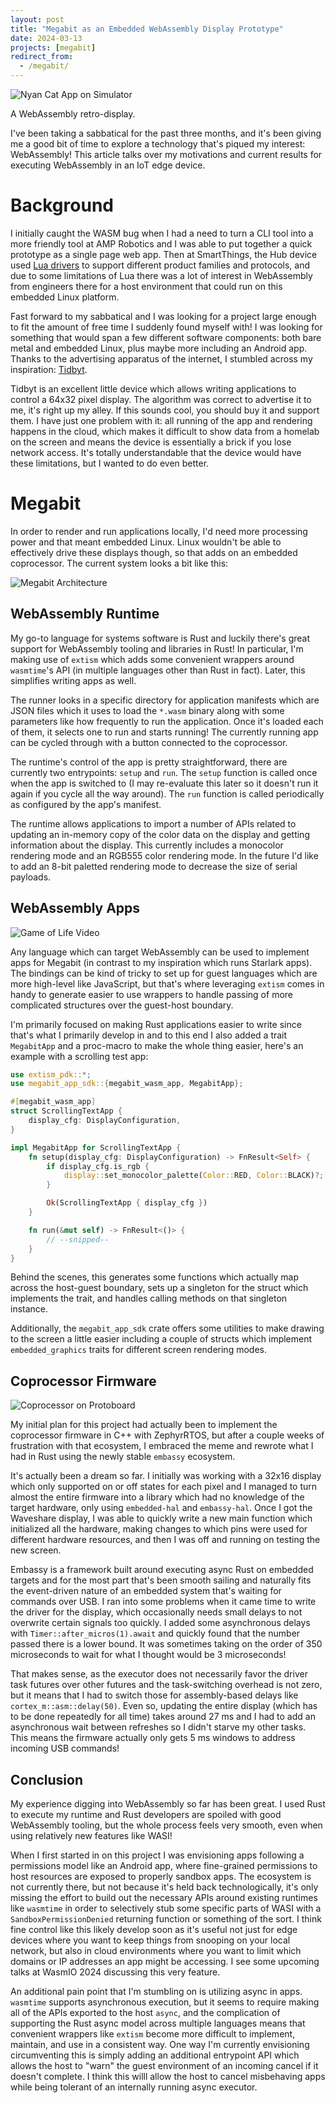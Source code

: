 ```yaml
---
layout: post
title: "Megabit as an Embedded WebAssembly Display Prototype"
date: 2024-03-13
projects: [megabit]
redirect_from:
  - /megabit/
---
```


![Nyan Cat App on Simulator](/assets/img/nyan-cat-sim.webp)

A WebAssembly retro-display.

I've been taking a sabbatical for the past three months, and it's been giving me a good bit of time to explore a technology that's piqued my interest: WebAssembly! This article talks over my motivations and current results for executing WebAssembly in an IoT edge device.

# Background

I initially caught the WASM bug when I had a need to turn a CLI tool into a more friendly tool at AMP Robotics and I was able to put together a quick prototype as a single page web app. Then at SmartThings, the Hub device used [Lua drivers](https://github.com/SmartThingsCommunity/SmartThingsEdgeDrivers) to support different product families and protocols, and due to some limitations of Lua there was a lot of interest in WebAssembly from engineers there for a host environment that could run on this embedded Linux platform.

Fast forward to my sabbatical and I was looking for a project large enough to fit the amount of free time I suddenly found myself with! I was looking for something that would span a few different software components: both bare metal and embedded Linux, plus maybe more including an Android app. Thanks to the advertising apparatus of the internet, I stumbled across my inspiration: [Tidbyt](https://tidbyt.com/).

Tidbyt is an excellent little device which allows writing applications to control a 64x32 pixel display. The algorithm was correct to advertise it to me, it's right up my alley. If this sounds cool, you should buy it and support them. I have just one problem with it: all running of the app and rendering happens in the cloud, which makes it difficult to show data from a homelab on the screen and means the device is essentially a brick if you lose network access. It's totally understandable that the device would have these limitations, but I wanted to do even better.

# Megabit
In order to render and run applications locally, I'd need more processing power and that meant embedded Linux. Linux wouldn't be able to effectively drive these displays though, so that adds on an embedded coprocessor. The current system looks a bit like this:

![Megabit Architecture](/assets/img/megabit-architecture.png)

## WebAssembly Runtime
My go-to language for systems software is Rust and luckily there's great support for WebAssembly tooling and libraries in Rust! In particular, I'm making use of `extism` which adds some convenient wrappers around `wasmtime`'s API (in multiple languages other than Rust in fact). Later, this simplifies writing apps as well.

The runner looks in a specific directory for application manifests which are JSON files which it uses to load the `*.wasm` binary along with some parameters like how frequently to run the application. Once it's loaded each of them, it selects one to run and starts running! The currently running app can be cycled through with a button connected to the coprocessor.

The runtime's control of the app is pretty straightforward, there are currently two entrypoints: `setup` and `run`. The `setup` function is called once when the app is switched to (I may re-evaluate this later so it doesn't run it again if you cycle all the way around). The `run` function is called periodically as configured by the app's manifest.

The runtime allows applications to import a number of APIs related to updating an in-memory copy of the color data on the display and getting information about the display. This currently includes a monocolor rendering mode and an RGB555 color rendering mode. In the future I'd like to add an 8-bit paletted rendering mode to decrease the size of serial payloads.

## WebAssembly Apps

![Game of Life Video](/assets/img/game-of-life.webp)

Any language which can target WebAssembly can be used to implement apps for Megabit (in contrast to my inspiration which runs Starlark apps). The bindings can be kind of tricky to set up for guest languages which are more high-level like JavaScript, but that's where leveraging `extism` comes in handy to generate easier to use wrappers to handle passing of more complicated structures over the guest-host boundary.

I'm primarily focused on making Rust applications easier to write since that's what I primarily develop in and to this end I also added a trait `MegabitApp` and a proc-macro to make the whole thing easier, here's an example with a scrolling test app:
```rust
use extism_pdk::*;
use megabit_app_sdk::{megabit_wasm_app, MegabitApp};

#[megabit_wasm_app]
struct ScrollingTextApp {
    display_cfg: DisplayConfiguration,
}

impl MegabitApp for ScrollingTextApp {
    fn setup(display_cfg: DisplayConfiguration) -> FnResult<Self> {
        if display_cfg.is_rgb {
            display::set_monocolor_palette(Color::RED, Color::BLACK)?;
        }

        Ok(ScrollingTextApp { display_cfg })
    }

    fn run(&mut self) -> FnResult<()> {
	    // --snipped--
    }
}
```

Behind the scenes, this generates some functions which actually map across the host-guest boundary, sets up a singleton for the struct which implements the trait, and handles calling methods on that singleton instance.

Additionally, the `megabit_app_sdk` crate offers some utilities to make drawing to the screen a little easier including a couple of structs which implement `embedded_graphics` traits for different screen rendering modes.

## Coprocessor Firmware

![Coprocessor on Protoboard](/assets/img/hardware-pic.jpg)

My initial plan for this project had actually been to implement the coprocessor firmware in C++ with ZephyrRTOS, but after a couple weeks of frustration with that ecosystem, I embraced the meme and rewrote what I had in Rust using the newly stable `embassy` ecosystem. 

It's actually been a dream so far. I initially was working with a 32x16 display which only supported on or off states for each pixel and I managed to turn almost the entire firmware into a library which had no knowledge of the target hardware, only using `embedded-hal` and `embassy-hal`. Once I got the Waveshare display, I was able to quickly write a new main function which initialized all the hardware, making changes to which pins were used for different hardware resources, and then I was off and running on testing the new screen.

Embassy is a framework built around executing async Rust on embedded targets and for the most part that's been smooth sailing and naturally fits the event-driven nature of an embedded system that's waiting for commands over USB. I ran into some problems when it came time to write the driver for the display, which occasionally needs small delays to not overwrite certain signals too quickly. I added some asynchronous delays with `Timer::after_micros(1).await` and quickly found that the number passed there is a lower bound. It was sometimes taking on the order of 350 microseconds to wait for what I thought would be 3 microseconds!

That makes sense, as the executor does not necessarily favor the driver task futures over other futures and the task-switching overhead is not zero, but it means that I had to switch those for assembly-based delays like `cortex_m::asm::delay(50)`. Even so, updating the entire display (which has to be done repeatedly for all time) takes around 27 ms and I had to add an asynchronous wait between refreshes so I didn't starve my other tasks. This means the firmware actually only gets 5 ms windows to address incoming USB commands!

## Conclusion

My experience digging into WebAssembly so far has been great. I used Rust to execute my runtime and Rust developers are spoiled with good WebAssembly tooling, but the whole process feels very smooth, even when using relatively new features like WASI! 

When I first started in on this project I was envisioning apps following a permissions model like an Android app, where fine-grained permissions to host resources are exposed to properly sandbox apps. The ecosystem is not currently there, but not because it's held back technologically, it's only missing the effort to build out the necessary APIs around existing runtimes like `wasmtime` in order to selectively stub some specific parts of WASI with a `SandboxPermissionDenied` returning function or something of the sort. I think fine control like this likely develop soon as it's useful not just for edge devices where you want to keep things from snooping on your local network, but also in cloud environments where you want to limit which domains or IP addresses an app might be accessing. I see some upcoming talks at WasmIO 2024 discussing this very feature.

An additional pain point that I'm stumbling on is utilizing async in apps. `wasmtime` supports asynchronous execution, but it seems to require making all of the APIs exported to the host `async`, and the complication of supporting the Rust async model across multiple languages means that convenient wrappers like `extism` become more difficult to implement, maintain, and use in a consistent way. One way I'm currently envisioning circumventing this is simply adding an additional entrypoint API which allows the host to "warn" the guest environment of an incoming cancel if it doesn't complete. I think this willl allow the host to cancel misbehaving apps while being tolerant of an internally running async executor.